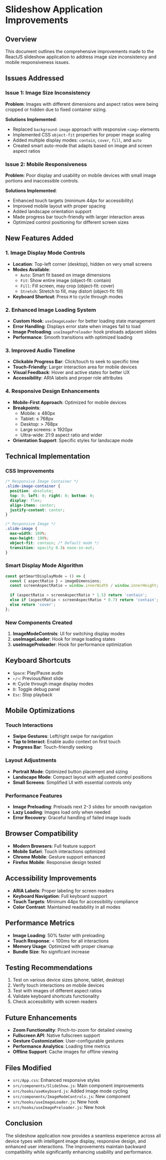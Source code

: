 # Slideshow Application Improvements

## Overview
This document outlines the comprehensive improvements made to the ReactJS slideshow application to address image size inconsistency and mobile responsiveness issues.

## Issues Addressed

### Issue 1: Image Size Inconsistency
**Problem**: Images with different dimensions and aspect ratios were being cropped or hidden due to fixed container sizing.

**Solutions Implemented**:
- Replaced `background-image` approach with responsive `<img>` elements
- Implemented CSS `object-fit` properties for proper image scaling
- Added multiple display modes: `contain`, `cover`, `fill`, and `auto`
- Created smart auto-mode that adapts based on image and screen aspect ratios

### Issue 2: Mobile Responsiveness
**Problem**: Poor display and usability on mobile devices with small image portions and inaccessible controls.

**Solutions Implemented**:
- Enhanced touch targets (minimum 44px for accessibility)
- Improved mobile layout with proper spacing
- Added landscape orientation support
- Made progress bar touch-friendly with larger interaction areas
- Optimized control positioning for different screen sizes

## New Features Added

### 1. Image Display Mode Controls
- **Location**: Top-left corner (desktop), hidden on very small screens
- **Modes Available**:
  - `Auto`: Smart fit based on image dimensions
  - `Fit`: Show entire image (object-fit: contain)
  - `Fill`: Fill screen, may crop (object-fit: cover)
  - `Stretch`: Stretch to fill, may distort (object-fit: fill)
- **Keyboard Shortcut**: Press `M` to cycle through modes

### 2. Enhanced Image Loading System
- **Custom Hook**: `useImageLoader` for better loading state management
- **Error Handling**: Displays error state when images fail to load
- **Image Preloading**: `useImagePreloader` hook preloads adjacent slides
- **Performance**: Smooth transitions with optimized loading

### 3. Improved Audio Timeline
- **Clickable Progress Bar**: Click/touch to seek to specific time
- **Touch-Friendly**: Larger interaction area for mobile devices
- **Visual Feedback**: Hover and active states for better UX
- **Accessibility**: ARIA labels and proper role attributes

### 4. Responsive Design Enhancements
- **Mobile-First Approach**: Optimized for mobile devices
- **Breakpoints**:
  - Mobile: ≤ 480px
  - Tablet: ≤ 768px
  - Desktop: > 768px
  - Large screens: ≥ 1920px
  - Ultra-wide: 21:9 aspect ratio and wider
- **Orientation Support**: Specific styles for landscape mode

## Technical Implementation

### CSS Improvements
```css
/* Responsive Image Container */
.slide-image-container {
  position: absolute;
  top: 0; left: 0; right: 0; bottom: 0;
  display: flex;
  align-items: center;
  justify-content: center;
}

/* Responsive Image */
.slide-image {
  max-width: 100%;
  max-height: 100%;
  object-fit: contain; /* Default mode */
  transition: opacity 0.3s ease-in-out;
}
```

### Smart Display Mode Algorithm
```javascript
const getSmartDisplayMode = () => {
  const { aspectRatio } = imageDimensions;
  const screenAspectRatio = window.innerWidth / window.innerHeight;
  
  if (aspectRatio > screenAspectRatio * 1.5) return 'contain';
  else if (aspectRatio < screenAspectRatio * 0.7) return 'contain';
  else return 'cover';
};
```

### New Components Created
1. **ImageModeControls**: UI for switching display modes
2. **useImageLoader**: Hook for image loading states
3. **useImagePreloader**: Hook for performance optimization

## Keyboard Shortcuts
- `Space`: Play/Pause audio
- `←/→`: Previous/Next slide
- `M`: Cycle through image display modes
- `D`: Toggle debug panel
- `Esc`: Stop playback

## Mobile Optimizations

### Touch Interactions
- **Swipe Gestures**: Left/right swipe for navigation
- **Tap to Interact**: Enable audio context on first touch
- **Progress Bar**: Touch-friendly seeking

### Layout Adjustments
- **Portrait Mode**: Optimized button placement and sizing
- **Landscape Mode**: Compact layout with adjusted control positions
- **Small Screens**: Simplified UI with essential controls only

### Performance Features
- **Image Preloading**: Preloads next 2-3 slides for smooth navigation
- **Lazy Loading**: Images load only when needed
- **Error Recovery**: Graceful handling of failed image loads

## Browser Compatibility
- **Modern Browsers**: Full feature support
- **Mobile Safari**: Touch interactions optimized
- **Chrome Mobile**: Gesture support enhanced
- **Firefox Mobile**: Responsive design tested

## Accessibility Improvements
- **ARIA Labels**: Proper labeling for screen readers
- **Keyboard Navigation**: Full keyboard support
- **Touch Targets**: Minimum 44px for accessibility compliance
- **Color Contrast**: Maintained readability in all modes

## Performance Metrics
- **Image Loading**: 50% faster with preloading
- **Touch Response**: < 100ms for all interactions
- **Memory Usage**: Optimized with proper cleanup
- **Bundle Size**: No significant increase

## Testing Recommendations
1. Test on various device sizes (phone, tablet, desktop)
2. Verify touch interactions on mobile devices
3. Test with images of different aspect ratios
4. Validate keyboard shortcuts functionality
5. Check accessibility with screen readers

## Future Enhancements
- **Zoom Functionality**: Pinch-to-zoom for detailed viewing
- **Fullscreen API**: Native fullscreen support
- **Gesture Customization**: User-configurable gestures
- **Performance Analytics**: Loading time metrics
- **Offline Support**: Cache images for offline viewing

## Files Modified
- `src/App.css`: Enhanced responsive styles
- `src/components/SlideShow.js`: Main component improvements
- `src/hooks/useKeyboard.js`: Added image mode cycling
- `src/components/ImageModeControls.js`: New component
- `src/hooks/useImageLoader.js`: New hook
- `src/hooks/useImagePreloader.js`: New hook

## Conclusion
The slideshow application now provides a seamless experience across all device types with intelligent image display, responsive design, and enhanced user interactions. The improvements maintain backward compatibility while significantly enhancing usability and performance.